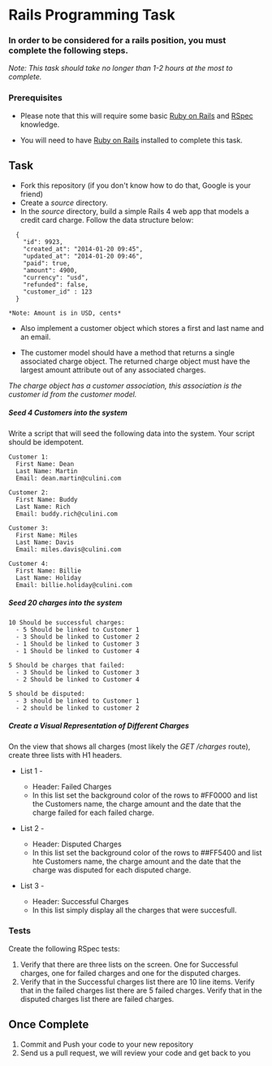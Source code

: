 # Rails Programming Task

### In order to be considered for a rails position, you must complete the following steps.
*Note: This task should take no longer than 1-2 hours at the most to complete.*


### Prerequisites

- Please note that this will require some basic [Ruby on Rails](http://rubyonrails.org/) and [RSpec](http://rspec.info/) knowledge.

- You will need to have [Ruby on Rails](http://www.rubyonrails.org/) installed to complete this task.

## Task

- Fork this repository (if you don't know how to do that, Google is your friend)
- Create a *source* directory.
- In the *source* directory, build a simple Rails 4 web app that models a credit card charge. Follow the data structure below:

```
  {
    "id": 9923,
    "created_at": "2014-01-20 09:45",
    "updated_at": "2014-01-20 09:46",
    "paid": true,
    "amount": 4900,
    "currency": "usd",
    "refunded": false,
    "customer_id" : 123
  }
```

    *Note: Amount is in USD, cents*

- Also implement a customer object which stores a first and last name and an email.

- The customer model should have a method that returns a single associated charge object. The returned charge object must have the largest amount attribute out of any associated charges.

*The charge object has a customer association, this association is the customer id from the customer model.*

##### Seed 4 Customers into the system

Write a script that will seed the following data into the system. Your script should be idempotent.

    Customer 1:
      First Name: Dean
      Last Name: Martin
      Email: dean.martin@culini.com

    Customer 2:
      First Name: Buddy
      Last Name: Rich
      Email: buddy.rich@culini.com

    Customer 3:
      First Name: Miles
      Last Name: Davis
      Email: miles.davis@culini.com

    Customer 4:
      First Name: Billie
      Last Name: Holiday
      Email: billie.holiday@culini.com


##### Seed 20 charges into the system

    10 Should be successful charges:
      - 5 Should be linked to Customer 1
      - 3 Should be linked to Customer 2
      - 1 Should be linked to Customer 3
      - 1 Should be linked to Customer 4

    5 Should be charges that failed:
      - 3 Should be linked to Customer 3
      - 2 Should be linked to Customer 4

    5 should be disputed:
      - 3 should be linked to Customer 1
      - 2 should be linked to customer 2


##### Create a Visual Representation of Different Charges
On the view that shows all charges (most likely the *GET /charges* route), create three lists with H1 headers.

- List 1 -
  - Header: Failed Charges
  - In this list set the background color of the rows to #FF0000 and list the Customers name, the charge amount and the date that the charge failed for each failed charge.

- List 2 -
  - Header: Disputed Charges
  - In this list set the background color of the rows to ##FF5400 and list hte Customers name, the charge amount and the date that the charge was disputed for each disputed charge.

- List 3 -
  - Header: Successful Charges
  - In this list simply display all the charges that were succesfull.

### Tests

Create the following RSpec tests:

  1.  Verify that there are three lists on the screen. One for Successful charges, one for failed charges and one for the disputed charges.
  2.  Verify that in the Successful charges list there are 10 line items. Verify that in the failed charges list there are 5 failed charges. Verify that in the disputed charges list there are failed charges.

## Once Complete
1. Commit and Push your code to your new repository
2. Send us a pull request, we will review your code and get back to you
